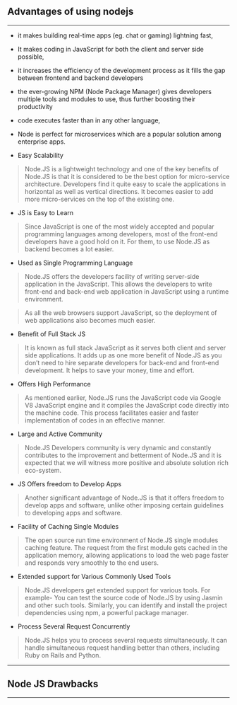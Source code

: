 ## Advantages of using nodejs
--------------
- it makes building real-time apps (eg. chat or gaming) lightning fast,
- It makes coding in JavaScript for both the client and server side possible,
- it increases the efficiency of the development process as it fills the gap between frontend and backend developers
- the ever-growing NPM (Node Package Manager) gives developers multiple tools and modules to use, thus further boosting their productivity
- code executes faster than in any other language,
- Node is perfect for microservices which are a popular solution among enterprise apps.

- Easy Scalability
> Node.JS is a lightweight technology and one of the key benefits of Node.JS is that it is considered to be the best option for micro-service architecture. Developers find it quite easy to scale the applications in horizontal as well as vertical directions. It becomes easier to add more micro-services on the top of the existing one.

- JS is Easy to Learn
> Since JavaScript is one of the most widely accepted and popular programming languages among developers, most of the front-end developers have a good hold on it. For them, to use Node.JS as backend becomes a lot easier.

- Used as Single Programming Language
>Node.JS offers the developers facility of writing server-side application in the JavaScript. This allows the developers to write front-end and back-end web application in JavaScript using a runtime environment.

> As all the web browsers support JavaScript, so the deployment of web applications also becomes much easier.

- Benefit of Full Stack JS
> It is known as full stack JavaScript as it serves both client and server side applications. It adds up as one more benefit of Node.JS as you don’t need to hire separate developers for back-end and front-end development. It helps to save your money, time and effort.

- Offers High Performance
> As mentioned earlier, Node.JS runs the JavaScript code via Google V8 JavaScript engine and it compiles the JavaScript code directly into the machine code. This process facilitates easier and faster implementation of codes in an effective manner.

- Large and Active Community
> Node.JS Developers community is very dynamic and constantly contributes to the improvement and betterment of Node.JS and it is expected that we will witness more positive and absolute solution rich eco-system.

- JS Offers freedom to Develop Apps
> Another significant advantage of Node.JS is that it offers freedom to develop apps and software, unlike other imposing certain guidelines to developing apps and software.

- Facility of Caching Single Modules
> The open source run time environment of Node.JS single modules caching feature. The request from the first module gets cached in the application memory, allowing applications to load the web page faster and responds very smoothly to the end users.

-  Extended support for Various Commonly Used Tools
> Node.JS developers get extended support for various tools. For example- You can test the source code of Node.JS by using Jasmin and other such tools. Similarly, you can identify and install the project dependencies using npm, a powerful package manager.

-  Process Several Request Concurrently
> Node.JS helps you to process several requests simultaneously. It can handle simultaneous request handling better than others, including Ruby on Rails and Python.


-----------------------------
## Node JS Drawbacks
-------------------------
